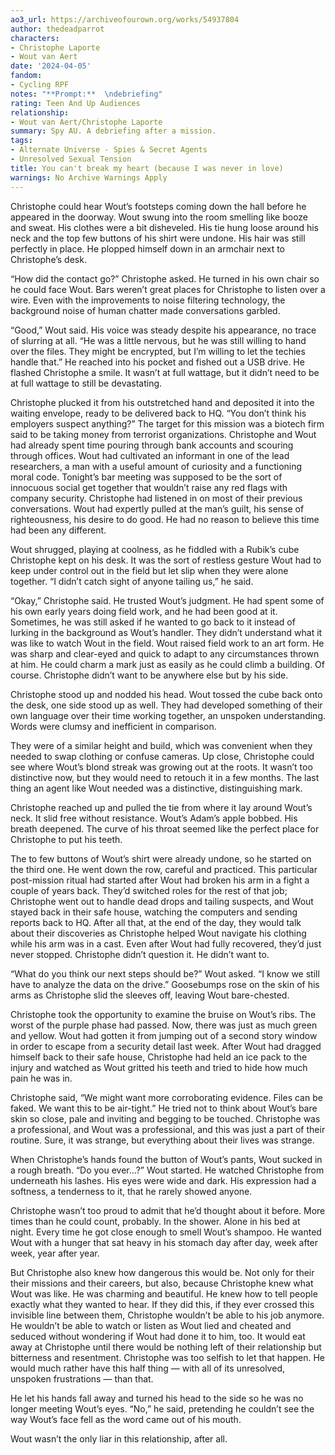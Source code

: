 ```yaml
---
ao3_url: https://archiveofourown.org/works/54937804
author: thedeadparrot
characters:
- Christophe Laporte
- Wout van Aert
date: '2024-04-05'
fandom:
- Cycling RPF
notes: "**Prompt:**  \ndebriefing"
rating: Teen And Up Audiences
relationship:
- Wout van Aert/Christophe Laporte
summary: Spy AU. A debriefing after a mission.
tags:
- Alternate Universe - Spies & Secret Agents
- Unresolved Sexual Tension
title: You can't break my heart (because I was never in love)
warnings: No Archive Warnings Apply
---
```


Christophe could hear Wout’s footsteps coming down the hall before he appeared in the doorway. Wout swung into the room smelling like booze and sweat. His clothes were a bit disheveled. His tie hung loose around his neck and the top few buttons of his shirt were undone. His hair was still perfectly in place. He plopped himself down in an armchair next to Christophe’s desk.

“How did the contact go?” Christophe asked. He turned in his own chair so he could face Wout. Bars weren’t great places for Christophe to listen over a wire. Even with the improvements to noise filtering technology, the background noise of human chatter made conversations garbled.

“Good,” Wout said. His voice was steady despite his appearance, no trace of slurring at all. “He was a little nervous, but he was still willing to hand over the files. They might be encrypted, but I’m willing to let the techies handle that.” He reached into his pocket and fished out a USB drive. He flashed Christophe a smile. It wasn’t at full wattage, but it didn’t need to be at full wattage to still be devastating.

Christophe plucked it from his outstretched hand and deposited it into the waiting envelope, ready to be delivered back to HQ. “You don’t think his employers suspect anything?” The target for this mission was a biotech firm said to be taking money from terrorist organizations. Christophe and Wout had already spent time pouring through bank accounts and scouring through offices. Wout had cultivated an informant in one of the lead researchers, a man with a useful amount of curiosity and a functioning moral code. Tonight’s bar meeting was supposed to be the sort of innocuous social get together that wouldn’t raise any red flags with company security. Christophe had listened in on most of their previous conversations. Wout had expertly pulled at the man’s guilt, his sense of righteousness, his desire to do good. He had no reason to believe this time had been any different.

Wout shrugged, playing at coolness, as he fiddled with a Rubik’s cube Christophe kept on his desk. It was the sort of restless gesture Wout had to keep under control out in the field but let slip when they were alone together. “I didn’t catch sight of anyone tailing us,” he said.

“Okay,” Christophe said. He trusted Wout’s judgment. He had spent some of his own early years doing field work, and he had been good at it. Sometimes, he was still asked if he wanted to go back to it instead of lurking in the background as Wout’s handler. They didn’t understand what it was like to watch Wout in the field. Wout raised field work to an art form. He was sharp and clear-eyed and quick to adapt to any circumstances thrown at him. He could charm a mark just as easily as he could climb a building. Of course. Christophe didn’t want to be anywhere else but by his side.

Christophe stood up and nodded his head. Wout tossed the cube back onto the desk, one side stood up as well. They had developed something of their own language over their time working together, an unspoken understanding. Words were clumsy and inefficient in comparison.

They were of a similar height and build, which was convenient when they needed to swap clothing or confuse cameras. Up close, Christophe could see where Wout’s blond streak was growing out at the roots. It wasn’t too distinctive now, but they would need to retouch it in a few months. The last thing an agent like Wout needed was a distinctive, distinguishing mark.

Christophe reached up and pulled the tie from where it lay around Wout’s neck. It slid free without resistance. Wout’s Adam’s apple bobbed. His breath deepened. The curve of his throat seemed like the perfect place for Christophe to put his teeth.

The to few buttons of Wout’s shirt were already undone, so he started on the third one. He went down the row, careful and practiced. This particular post-mission ritual had started after Wout had broken his arm in a fight a couple of years back. They’d switched roles for the rest of that job; Christophe went out to handle dead drops and tailing suspects, and Wout stayed back in their safe house, watching the computers and sending reports back to HQ. After all that, at the end of the day, they would talk about their discoveries as Christophe helped Wout navigate his clothing while his arm was in a cast. Even after Wout had fully recovered, they’d just never stopped. Christophe didn’t question it. He didn’t want to.

“What do you think our next steps should be?” Wout asked. “I know we still have to analyze the data on the drive.” Goosebumps rose on the skin of his arms as Christophe slid the sleeves off, leaving Wout bare-chested.

Christophe took the opportunity to examine the bruise on Wout’s ribs. The worst of the purple phase had passed. Now, there was just as much green and yellow. Wout had gotten it from jumping out of a second story window in order to escape from a security detail last week. After Wout had dragged himself back to their safe house, Christophe had held an ice pack to the injury and watched as Wout gritted his teeth and tried to hide how much pain he was in.

Christophe said, “We might want more corroborating evidence. Files can be faked. We want this to be air-tight.” He tried not to think about Wout’s bare skin so close, pale and inviting and begging to be touched. Christophe was a professional, and Wout was a professional, and this was just a part of their routine. Sure, it was strange, but everything about their lives was strange.

When Christophe’s hands found the button of Wout’s pants, Wout sucked in a rough breath. “Do you ever…?” Wout started. He watched Christophe from underneath his lashes. His eyes were wide and dark. His expression had a softness, a tenderness to it, that he rarely showed anyone.

Christophe wasn’t too proud to admit that he’d thought about it before. More times than he could count, probably. In the shower. Alone in his bed at night. Every time he got close enough to smell Wout’s shampoo. He wanted Wout with a hunger that sat heavy in his stomach day after day, week after week, year after year.

But Christophe also knew how dangerous this would be. Not only for their their missions and their careers, but also, because Christophe knew what Wout was like. He was charming and beautiful. He knew how to tell people exactly what they wanted to hear. If they did this, if they ever crossed this invisible line between them, Christophe wouldn’t be able to his job anymore. He wouldn’t be able to watch or listen as Wout lied and cheated and seduced without wondering if Wout had done it to him, too. It would eat away at Christophe until there would be nothing left of their relationship but bitterness and resentment. Christophe was too selfish to let that happen. He would much rather have this half thing — with all of its unresolved, unspoken frustrations — than that.

He let his hands fall away and turned his head to the side so he was no longer meeting Wout’s eyes. “No,” he said, pretending he couldn’t see the way Wout’s face fell as the word came out of his mouth.

Wout wasn’t the only liar in this relationship, after all.